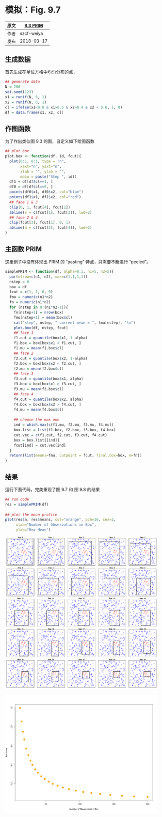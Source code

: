 # 模拟：Fig. 9.7

| 原文   | [9.3 PRIM](../../09-Additive-Models-Trees-and-Related-Methods/9.3-PRIM/index.html) |
| ---- | ---------------------------------------- |
| 作者   | szcf-weiya                               |
| 发布 | 2018-03-17 |


## 生成数据

首先生成在单位方格中均匀分布的点，

```r
## generate data
N = 200
set.seed(123)
x1 = runif(N, 0, 1)
x2 = runif(N, 0, 1)
cl = ifelse(x1<0.8 & x1>0.5 & x2>0.4 & x2 < 0.6, 1, 0)
df = data.frame(x1, x2, cl)
```

## 作图函数

为了作出类似图 9.3 的图，自定义如下绘图函数

```r
## plot box
plot.box <- function(df, id, fcut){
  plot(0:1, 0:1, type = "n", 
       xaxt="n", yaxt="n", 
       xlab = "", ylab = "",
       main = paste("Step ", id))
  df1 = df[df$cl==1, ]
  df0 = df[df$cl==0, ]
  points(df0$x1, df0$x2, col="blue")
  points(df1$x1, df1$x2, col="red")
  ## face 1 & 3
  clip(0, 1, fcut[4], fcut[2])
  abline(v = c(fcut[1], fcut[3]), lwd=2)
  ## face 2 & 4
  clip(fcut[3], fcut[1], 0, 1)
  abline(h = c(fcut[2], fcut[4]), lwd=2)
}
```

## 主函数 PRIM

这里例子中没有体现出 PRIM 的 “pasting” 特点，只需要不断进行 “peeled”。

```r
simplePRIM <- function(df, alpha=0.1, n1=5, n2=5){
  par(mfrow=c(n1, n2), mar=c(1,1,1,1))
  nstep = 0
  box = df
  fcut = c(1, 1, 0, 0)
  fmu = numeric(n1*n2)
  fn = numeric(n1*n2)
  for (nstep in 0:(n1*n2-1)){
    fn[nstep+1] = nrow(box)
    fmu[nstep+1] = mean(box$cl)
    cat("step", nstep, " current mean = ", fmu[nstep], "\n")
    plot.box(df, nstep, fcut)
    ## face 1
    f1.cut = quantile(box$x1, 1-alpha)
    f1.box = box[box$x1 < f1.cut, ]
    f1.mu = mean(f1.box$cl)
    ## face 2
    f2.cut = quantile(box$x2, 1-alpha)
    f2.box = box[box$x2 < f2.cut, ]
    f2.mu = mean(f2.box$cl)
    ## face 3
    f3.cut = quantile(box$x1, alpha)
    f3.box = box[box$x1 > f3.cut, ]
    f3.mu = mean(f3.box$cl)
    ## face 4
    f4.cut = quantile(box$x2, alpha)
    f4.box = box[box$x2 > f4.cut, ]
    f4.mu = mean(f4.box$cl)
    
    ## choose the max one
    ind = which.max(c(f1.mu, f2.mu, f3.mu, f4.mu))
    box.list = list(f1.box, f2.box, f3.box, f4.box)
    cut.vec = c(f1.cut, f2.cut, f3.cut, f4.cut)
    box = box.list[[ind]]
    fcut[ind] = cut.vec[ind]
  }
  return(list(means=fmu, cutpoint = fcut, final.box=box, n=fn))
}
```

## 结果

运行下面代码，完美重现了图 9.7 和 图 9.8 的结果

```r
## run code
res = simplePRIM(df)

## plot the mean profile
plot(res$n, res$means, col="orange", pch=16, cex=2,
     xlab="Number of Observations in Box",
     ylab="Box Mean")
```

![](res-of-sim-9-7.png)

![](box-mean-profile.png)
